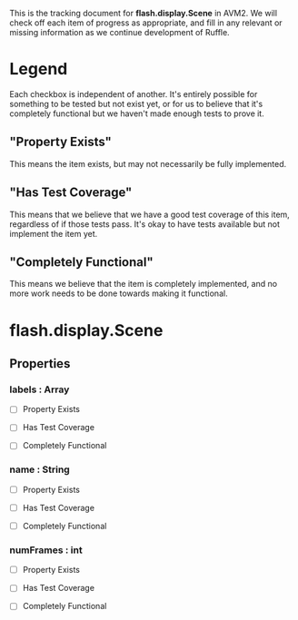 This is the tracking document for **flash.display.Scene** in AVM2. We will check off each item of progress as appropriate, and fill in any relevant or missing information as we continue development of Ruffle.
# Legend

Each checkbox is independent of another. It's entirely possible for something to be tested but not exist yet, or for us to believe that it's completely functional but we haven't made enough tests to prove it.
## "Property Exists"

This means the item exists, but may not necessarily be fully implemented.
## "Has Test Coverage"

This means that we believe that we have a good test coverage of this item, regardless of if those tests pass. It's okay to have tests available but not implement the item yet.
## "Completely Functional"

This means we believe that the item is completely implemented, and no more work needs to be done towards making it functional.
# flash.display.Scene
## Properties
### labels : Array

* [ ] Property Exists

* [ ] Has Test Coverage

* [ ] Completely Functional


### name : String

* [ ] Property Exists

* [ ] Has Test Coverage

* [ ] Completely Functional


### numFrames : int

* [ ] Property Exists

* [ ] Has Test Coverage

* [ ] Completely Functional